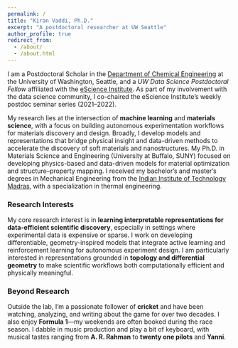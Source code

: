 ```yaml
---
permalink: /
title: "Kiran Vaddi, Ph.D."
excerpt: "A postdoctoral researcher at UW Seattle"
author_profile: true
redirect_from: 
  - /about/
  - /about.html
---
```


I am a Postdoctoral Scholar in the [Department of Chemical Engineering](https://www.cheme.washington.edu/) at the University of Washington, Seattle, and a *UW Data Science Postdoctoral Fellow* affiliated with the [eScience Institute](https://escience.washington.edu/). As part of my involvement with the data science community, I co-chaired the eScience Institute’s weekly postdoc seminar series (2021–2022).

My research lies at the intersection of **machine learning** and **materials science**, with a focus on building autonomous experimentation workflows for materials discovery and design. Broadly, I develop models and representations that bridge physical insight and data-driven methods to accelerate the discovery of soft materials and nanostructures. My Ph.D. in Materials Science and Engineering (University at Buffalo, SUNY) focused on developing physics-based and data-driven models for material optimization and structure–property mapping. I received my bachelor’s and master’s degrees in Mechanical Engineering from the [Indian Institute of Technology Madras](https://www.iitm.ac.in/), with a specialization in thermal engineering.


### Research Interests

My core research interest is in **learning interpretable representations for data-efficient scientific discovery**, especially in settings where experimental data is expensive or sparse. I work on developing differentiable, geometry-inspired models that integrate active learning and reinforcement learning for autonomous experiment design. I am particularly interested in representations grounded in **topology and differential geometry** to make scientific workflows both computationally efficient and physically meaningful.


### Beyond Research

Outside the lab, I’m a passionate follower of **cricket** and have been watching, analyzing, and writing about the game for over two decades. I also enjoy **Formula 1**—my weekends are often booked during the race season. I dabble in music production and play a bit of keyboard, with musical tastes ranging from **A. R. Rahman** to **twenty one pilots** and **Yanni**.
